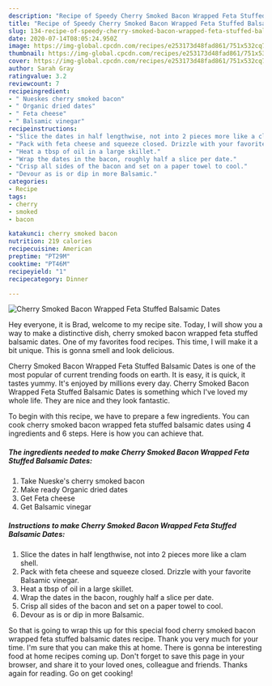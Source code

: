 ```yaml
---
description: "Recipe of Speedy Cherry Smoked Bacon Wrapped Feta Stuffed Balsamic Dates"
title: "Recipe of Speedy Cherry Smoked Bacon Wrapped Feta Stuffed Balsamic Dates"
slug: 134-recipe-of-speedy-cherry-smoked-bacon-wrapped-feta-stuffed-balsamic-dates
date: 2020-07-14T08:05:24.950Z
image: https://img-global.cpcdn.com/recipes/e253173d48fad861/751x532cq70/cherry-smoked-bacon-wrapped-feta-stuffed-balsamic-dates-recipe-main-photo.jpg
thumbnail: https://img-global.cpcdn.com/recipes/e253173d48fad861/751x532cq70/cherry-smoked-bacon-wrapped-feta-stuffed-balsamic-dates-recipe-main-photo.jpg
cover: https://img-global.cpcdn.com/recipes/e253173d48fad861/751x532cq70/cherry-smoked-bacon-wrapped-feta-stuffed-balsamic-dates-recipe-main-photo.jpg
author: Sarah Gray
ratingvalue: 3.2
reviewcount: 7
recipeingredient:
- " Nueskes cherry smoked bacon"
- " Organic dried dates"
- " Feta cheese"
- " Balsamic vinegar"
recipeinstructions:
- "Slice the dates in half lengthwise, not into 2 pieces more like a clam shell."
- "Pack with feta cheese and squeeze closed. Drizzle with your favorite Balsamic vinegar."
- "Heat a tbsp of oil in a large skillet."
- "Wrap the dates in the bacon, roughly half a slice per date."
- "Crisp all sides of the bacon and set on a paper towel to cool."
- "Devour as is or dip in more Balsamic."
categories:
- Recipe
tags:
- cherry
- smoked
- bacon

katakunci: cherry smoked bacon 
nutrition: 219 calories
recipecuisine: American
preptime: "PT29M"
cooktime: "PT46M"
recipeyield: "1"
recipecategory: Dinner

---
```



![Cherry Smoked Bacon Wrapped Feta Stuffed Balsamic Dates](https://img-global.cpcdn.com/recipes/e253173d48fad861/751x532cq70/cherry-smoked-bacon-wrapped-feta-stuffed-balsamic-dates-recipe-main-photo.jpg)

Hey everyone, it is Brad, welcome to my recipe site. Today, I will show you a way to make a distinctive dish, cherry smoked bacon wrapped feta stuffed balsamic dates. One of my favorites food recipes. This time, I will make it a bit unique. This is gonna smell and look delicious.



Cherry Smoked Bacon Wrapped Feta Stuffed Balsamic Dates is one of the most popular of current trending foods on earth. It is easy, it is quick, it tastes yummy. It's enjoyed by millions every day. Cherry Smoked Bacon Wrapped Feta Stuffed Balsamic Dates is something which I've loved my whole life. They are nice and they look fantastic.


To begin with this recipe, we have to prepare a few ingredients. You can cook cherry smoked bacon wrapped feta stuffed balsamic dates using 4 ingredients and 6 steps. Here is how you can achieve that.

<!--inarticleads1-->

##### The ingredients needed to make Cherry Smoked Bacon Wrapped Feta Stuffed Balsamic Dates:

1. Take  Nueske&#39;s cherry smoked bacon
1. Make ready  Organic dried dates
1. Get  Feta cheese
1. Get  Balsamic vinegar




<!--inarticleads2-->

##### Instructions to make Cherry Smoked Bacon Wrapped Feta Stuffed Balsamic Dates:

1. Slice the dates in half lengthwise, not into 2 pieces more like a clam shell.
1. Pack with feta cheese and squeeze closed. Drizzle with your favorite Balsamic vinegar.
1. Heat a tbsp of oil in a large skillet.
1. Wrap the dates in the bacon, roughly half a slice per date.
1. Crisp all sides of the bacon and set on a paper towel to cool.
1. Devour as is or dip in more Balsamic.




So that is going to wrap this up for this special food cherry smoked bacon wrapped feta stuffed balsamic dates recipe. Thank you very much for your time. I'm sure that you can make this at home. There is gonna be interesting food at home recipes coming up. Don't forget to save this page in your browser, and share it to your loved ones, colleague and friends. Thanks again for reading. Go on get cooking!
